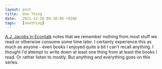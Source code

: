 ```yaml
---
layout: post
title:  One Thing
date:   2021-12-28 09:30:04 +0200
tags:   [onething]
---
```


[A.J. Jacobs in Econtalk](https://www.econtalk.org/a-j-jacobs-on-thanks-a-thousand/) notes that we remember nothing from
most stuff we read or otherwise consume some time later. I certainly experience this as much as anyone - even books I
enjoyed quite a bit I can't recall anything. I thought I'd attempt to write down at least one thing from at least the
books I read. Or rather listen to mostly. But anything and everything goes on this series.
